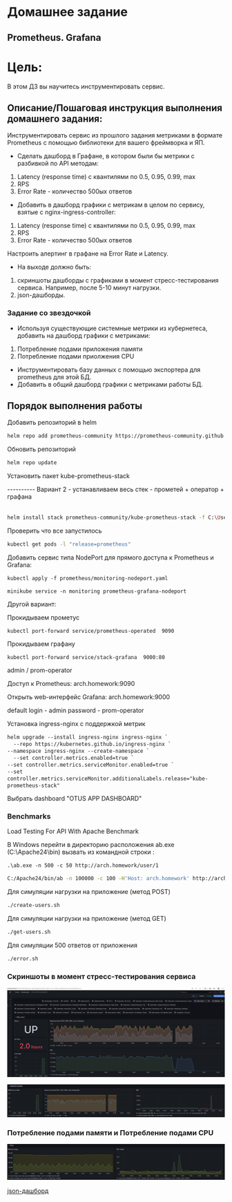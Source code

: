 
# Домашнее задание
## Prometheus. Grafana

# Цель:
В этом ДЗ вы научитесь инструментировать сервис.

## Описание/Пошаговая инструкция выполнения домашнего задания:

Инструментировать сервис из прошлого задания метриками в формате Prometheus с 
помощью библиотеки для вашего фреймворка и ЯП.


- Сделать дашборд в Графане, в котором были бы метрики с разбивкой по API методам:

1. Latency (response time) с квантилями по 0.5, 0.95, 0.99, max
2. RPS
3. Error Rate - количество 500ых ответов

- Добавить в дашборд графики с метрикам в целом по сервису, взятые с nginx-ingress-controller:

1. Latency (response time) с квантилями по 0.5, 0.95, 0.99, max
2. RPS
3. Error Rate - количество 500ых ответов

Настроить алертинг в графане на Error Rate и Latency.


- На выходе должно быть:

1. скриншоты дашборды с графиками в момент стресс-тестирования сервиса. 
    Например, после 5-10 минут нагрузки.
2. json-дашборды.


### Задание со звездочкой

- Используя существующие системные метрики из кубернетеса, добавить на дашборд графики с метриками:

1. Потребление подами приложения памяти
2. Потребление подами приолжения CPU

- Инструментировать базу данных с помощью экспортера для prometheus для этой БД.
- Добавить в общий дашборд графики с метриками работы БД.

## Порядок выполнения работы 

Добавить репозиторий в helm

````bash
helm repo add prometheus-community https://prometheus-community.github.io/helm-charts
````

Обновить репозиторий

````bash
helm repo update
````

Установить пакет kube-prometheus-stack


---------- Вариант 2 - устанавливаем весь стек - прометей + оператор + графана
````bash

helm install stack prometheus-community/kube-prometheus-stack -f C:\Users\alexa\IdeaProjects\12-2024-microservices-novikova\2024-12-Microservices-Novikova\hw05\yaml\prometheus.yaml

````

Проверить что все запустилось

````bash
kubectl get pods -l "release=prometheus"
````

Добавить сервис типа NodePort для прямого доступа к Prometheus и Grafana:

```shell script
kubectl apply -f prometheus/monitoring-nodeport.yaml

```

```shell script
minikube service -n monitoring prometheus-grafana-nodeport
```

Другой вариант:

Прокидываем прометус
```shell script
kubectl port-forward service/prometheus-operated  9090
```


Прокидываем графану
```shell script
kubectl port-forward service/stack-grafana  9000:80
```
admin / prom-operator

Доступ к Prometheus:
arch.homework:9090

Открыть web-интерфейс Grafana:
arch.homework:9000

default login - admin password - prom-operator


Установка ingress-nginx с поддержкой метрик
```shell script
helm upgrade --install ingress-nginx ingress-nginx `
  --repo https://kubernetes.github.io/ingress-nginx `
--namespace ingress-nginx --create-namespace `
  --set controller.metrics.enabled=true `
--set controller.metrics.serviceMonitor.enabled=true `
--set controller.metrics.serviceMonitor.additionalLabels.release="kube-prometheus-stack"
```

Выбрать dashboard "OTUS APP DASHBOARD"

### Benchmarks

Load Testing For API With Apache Benchmark

В Windows перейти в директорию расположения ab.exe (C:\Apache24\bin) 
вызвать из командной строки :

```shell script
.\ab.exe -n 500 -c 50 http://arch.homework/user/1
```

````bash
C:/Apache24/bin/ab -n 100000 -c 100 -H'Host: arch.homework' http://arch.homework/users
````

Для симуляции нагрузки на приложение (метод POST)

````bash
./create-users.sh
````

Для симуляции нагрузки на приложение (метод GET)

````bash
./get-users.sh
````

Для симуляции 500 ответов от приложения

````bash
./error.sh
````

### Скриншоты в момент стресс-тестирования сервиса

![Grafana image1](dashboards/otus_users_dashboard.png)

![Grafana image2](dashboards/ingress_dashboard.png)

### Потребление подами памяти и Потребление подами CPU

![Grafana image3](dashboards/Pods_CPU_Memory_dashboard.png)

[json-дашборд](dashboards/otus_dashboard.json)

